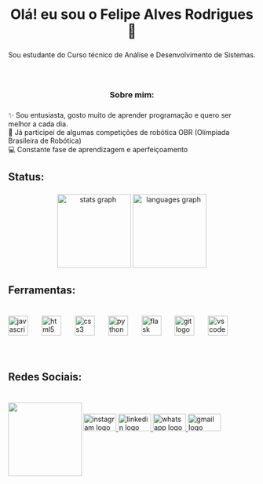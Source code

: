 <h1 align="center">Olá! eu sou o Felipe Alves Rodrigues👋</h1>

###

<p align="center">Sou estudante do Curso técnico de Análise e Desenvolvimento de Sistemas.</p>

###

<br clear="both">

<h3 align="center">Sobre mim:</h3>

###

<p align="left">✨ Sou entusiasta, gosto muito de aprender programação e quero ser melhor a cada dia. <br>🥉 Já participei de algumas competições de  robótica OBR (Olímpiada Brasileira de Robótica) <br>💻 Constante fase de aprendizagem e aperfeiçoamento</p>

###

<h2 align="left">Status:</h2>

###

<div align="center">
  <img src="https://github-readme-stats.vercel.app/api?username=FelipeAlves4&hide_title=false&hide_rank=true&show_icons=true&include_all_commits=true&count_private=true&disable_animations=false&theme=codeSTACKr&locale=pt-br&hide_border=false" height="150" alt="stats graph"  />
  <img src="https://github-readme-stats.vercel.app/api/top-langs?username=FelipeAlves4&locale=pt-br&hide_title=false&layout=compact&card_width=320&langs_count=5&theme=codeSTACKr&hide_border=false" height="150" alt="languages graph"  />
</div>

###

<h2 align="left">Ferramentas:</h2>

###

<br clear="both">

<div align="left">
  <img src="https://cdn.jsdelivr.net/gh/devicons/devicon/icons/javascript/javascript-original.svg" height="40" alt="javascript logo"  />
  <img width="20" />
  <img src="https://cdn.jsdelivr.net/gh/devicons/devicon/icons/html5/html5-original.svg" height="40" alt="html5 logo"  />
  <img width="20" />
  <img src="https://cdn.jsdelivr.net/gh/devicons/devicon/icons/css3/css3-original.svg" height="40" alt="css3 logo"  />
  <img width="20" />
  <img src="https://cdn.jsdelivr.net/gh/devicons/devicon/icons/python/python-original.svg" height="40" alt="python logo"  />
  <img width="20" />
  <img src="https://cdn.jsdelivr.net/gh/devicons/devicon/icons/flask/flask-original-wordmark.svg" height="40" alt="flask logo"  />
  <img width="20" />
  <img src="https://cdn.jsdelivr.net/gh/devicons/devicon/icons/git/git-original.svg" height="40" alt="git logo"  />
  <img width="20" />
  <img src="https://cdn.jsdelivr.net/gh/devicons/devicon/icons/vscode/vscode-original.svg" height="40" alt="vscode logo"  />
</div>

###

<br clear="both">

<h2 align="left">Redes Sociais:</h2>

###

<br clear="both">

<img align="left" height="150" src="https://media.giphy.com/media/YW1g39jepet2t5bcSh/giphy.gif?cid=790b7611y4h5jh75h3bskycu3zkvqcyryq3yh0adsigdj80t&ep=v1_gifs_search&rid=giphy.gif&ct=g"  />

###

<div align="left">
  <a href="https://www.instagram.com/felipe_alvesrodri/" target="_blank">
    <img src="https://raw.githubusercontent.com/maurodesouza/profile-readme-generator/master/src/assets/icons/social/instagram/default.svg" width="67" height="35" alt="instagram logo"  />
  </a>
  <a href="https://www.linkedin.com/in/felipealves-py/" target="_blank">
    <img src="https://raw.githubusercontent.com/maurodesouza/profile-readme-generator/master/src/assets/icons/social/linkedin/default.svg" width="67" height="35" alt="linkedin logo"  />
  </a>
  <a href="https://wa.me/5514996759167?text=Ol%C3%A1,%20Sou%20o%20Felipe%20Alves%20%F0%9F%91%8B%F0%9F%8F%BB" target="_blank">
    <img src="https://raw.githubusercontent.com/maurodesouza/profile-readme-generator/master/src/assets/icons/social/whatsapp/default.svg" width="67" height="35" alt="whatsapp logo"  />
  </a>
  <a href="mailto:felipealvesrodrigues421@gmail.com" target="_blank">
    <img src="https://raw.githubusercontent.com/maurodesouza/profile-readme-generator/master/src/assets/icons/social/gmail/default.svg" width="67" height="35" alt="gmail logo"  />
  </a>
</div>

###
